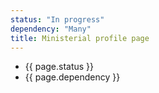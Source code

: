 ```yaml
---
status: "In progress"
dependency: "Many"
title: Ministerial profile page
---
```


- {{ page.status }}
- {{ page.dependency }}